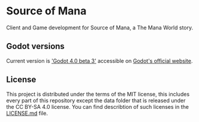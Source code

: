 # Source of Mana

Client and Game development for Source of Mana, a The Mana World story.

## Godot versions

Current version is ['Godot 4.0 beta 3'](https://downloads.tuxfamily.org/godotengine/4.0/beta3/) accessible on [Godot's official website](https://godotengine.org/download).

## License

This project is distributed under the terms of the MIT license, this includes every part of this repository except the data folder that is released under the CC BY-SA 4.0 license.
You can find describtion of such licenses  in the [LICENSE.md](LICENSE.md) file.
